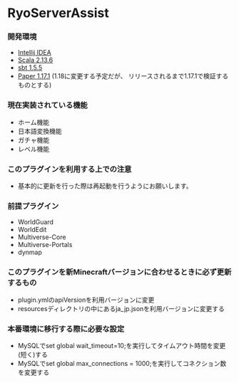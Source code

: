 # RyoServerAssist

### 開発環境

- [Intellij IDEA](https://www.jetbrains.com/ja-jp/idea/)
- [Scala 2.13.6](https://www.scala-lang.org/download/2.13.6.html)
- [sbt 1.5.5](https://www.scala-sbt.org/1.x/docs/Setup.html)
- [Paper 1.17.1](https://papermc.io/downloads) (1.18に変更する予定だが、 リリースされるまで1.17.1で検証するものとする)

### 現在実装されている機能

- ホーム機能
- 日本語変換機能
- ガチャ機能
- レベル機能

### このプラグインを利用する上での注意

- 基本的に更新を行った際は再起動を行うようにお願いします。

### 前提プラグイン

- WorldGuard
- WorldEdit
- Multiverse-Core
- Multiverse-Portals
- dynmap

### このプラグインを新Minecraftバージョンに合わせるときに必ず更新するもの

- plugin.ymlのapiVersionを利用バージョンに変更
- resourcesディレクトリの中にあるja_jp.jsonを利用バージョンに変更する

### 本番環境に移行する際に必要な設定

- MySQLでset global wait_timeout=10;を実行してタイムアウト時間を変更(短く)する
- MySQLでset global max_connections = 1000;を実行してコネクション数を変更する


